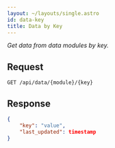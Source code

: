 ```yaml
---
layout: ~/layouts/single.astro
id: data-key
title: Data by Key
---
```


_Get data from data modules by key._

## Request

```http
GET /api/data/{module}/{key}
```

## Response

```json
{
    "key": "value",
    "last_updated": timestamp
}
```
